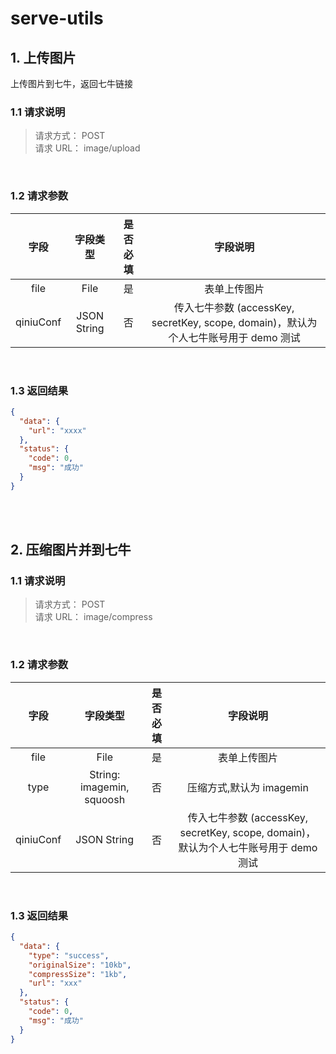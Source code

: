 # serve-utils

## 1. 上传图片

上传图片到七牛，返回七牛链接

### 1.1 请求说明

> 请求方式： POST  
> 请求 URL： image/upload

<br/>

### 1.2 请求参数

|   字段    |  字段类型   | 是否必填 |                                       字段说明                                       |
| :-------: | :---------: | :------: | :----------------------------------------------------------------------------------: |
|   file    |    File     |    是    |                                     表单上传图片                                     |
| qiniuConf | JSON String |    否    | 传入七牛参数 (accessKey, secretKey, scope, domain)，默认为个人七牛账号用于 demo 测试 |

<br/>

### 1.3 返回结果

```json
{
  "data": {
    "url": "xxxx"
  },
  "status": {
    "code": 0,
    "msg": "成功"
  }
}
```

<br/>
<br/>

## 2. 压缩图片并到七牛

### 1.1 请求说明

> 请求方式： POST  
> 请求 URL： image/compress

<br/>

### 1.2 请求参数

|   字段    |         字段类型          | 是否必填 |                                       字段说明                                       |
| :-------: | :-----------------------: | :------: | :----------------------------------------------------------------------------------: |
|   file    |           File            |    是    |                                     表单上传图片                                     |
|   type    | String: imagemin, squoosh |    否    |                               压缩方式,默认为 imagemin                               |
| qiniuConf |        JSON String        |    否    | 传入七牛参数 (accessKey, secretKey, scope, domain)，默认为个人七牛账号用于 demo 测试 |

<br/>

### 1.3 返回结果

```json
{
  "data": {
    "type": "success",
    "originalSize": "10kb",
    "compressSize": "1kb",
    "url": "xxx"
  },
  "status": {
    "code": 0,
    "msg": "成功"
  }
}
```

<br/>
<br/>
